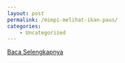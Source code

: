 ```yaml
---
layout: post
permalink: /mimpi-melihat-ikan-paus/
categories:
    - Uncategorized
---
```


[Baca Selengkapnya](/03)